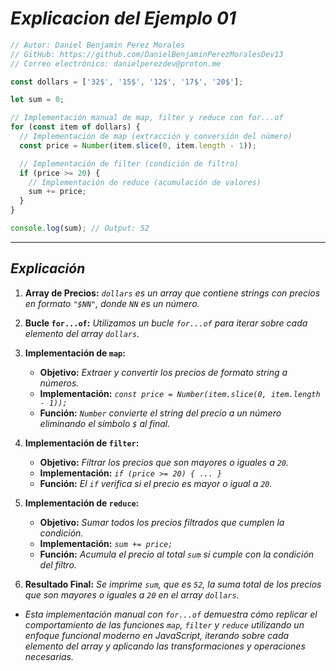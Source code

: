 <!-- Autor: Daniel Benjamin Perez Morales -->
<!-- GitHub: https://github.com/DanielBenjaminPerezMoralesDev13 -->
<!-- GitLab: https://gitlab.com/DanielBenjaminPerezMoralesDev13 -->
<!-- Correo electrónico: danielperezdev@proton.me -->

# ***Explicacion del Ejemplo 01***

```javascript
// Autor: Daniel Benjamin Perez Morales
// GitHub: https://github.com/DanielBenjaminPerezMoralesDev13
// Correo electrónico: danielperezdev@proton.me

const dollars = ['32$', '15$', '12$', '17$', '20$'];

let sum = 0;

// Implementación manual de map, filter y reduce con for...of
for (const item of dollars) {
  // Implementación de map (extracción y conversión del número)
  const price = Number(item.slice(0, item.length - 1));

  // Implementación de filter (condición de filtro)
  if (price >= 20) {
    // Implementación de reduce (acumulación de valores)
    sum += price;
  }
}

console.log(sum); // Output: 52
```

---

## ***Explicación***

1. **Array de Precios:** *`dollars` es un array que contiene strings con precios en formato `"$NN"`, donde `NN` es un número.*

2. **Bucle `for...of`:** *Utilizamos un bucle `for...of` para iterar sobre cada elemento del array `dollars`.*

3. **Implementación de `map`:**
   - **Objetivo:** *Extraer y convertir los precios de formato string a números.*
   - **Implementación:** *`const price = Number(item.slice(0, item.length - 1));`*
   - **Función:** *`Number` convierte el string del precio a un número eliminando el símbolo `$` al final.*

4. **Implementación de `filter`:**
   - **Objetivo:** *Filtrar los precios que son mayores o iguales a `20`.*
   - **Implementación:** *`if (price >= 20) { ... }`*
   - **Función:** *El `if` verifica si el precio es mayor o igual a `20`.*

5. **Implementación de `reduce`:**
   - **Objetivo:** *Sumar todos los precios filtrados que cumplen la condición.*
   - **Implementación:** *`sum += price;`*
   - **Función:** *Acumula el precio al total `sum` si cumple con la condición del filtro.*

6. **Resultado Final:** *Se imprime `sum`, que es `52`, la suma total de los precios que son mayores o iguales a `20` en el array `dollars`.*

- *Esta implementación manual con `for...of` demuestra cómo replicar el comportamiento de las funciones `map`, `filter` y `reduce` utilizando un enfoque funcional moderno en JavaScript, iterando sobre cada elemento del array y aplicando las transformaciones y operaciones necesarias.*
